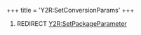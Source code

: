 +++
title = 'Y2R:SetConversionParams'
+++

1.  REDIRECT
    [Y2R:SetPackageParameter](Y2R:SetPackageParameter "wikilink")

